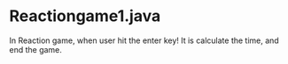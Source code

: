 # Reactiongame1.java
 In Reaction game, when user hit the enter key! It is calculate the time, and end the game. 
